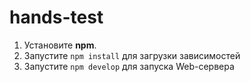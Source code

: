 # hands-test
1. Установите **npm**.
2. Запустите `npm install` для загрузки зависимостей
3. Запустите `npm develop` для запуска Web-сервера